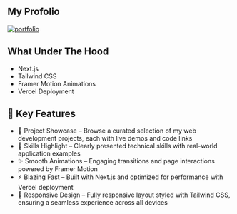 ## My Profolio
<a href="https://codingjohnny.com/">
  <img src="[https://github.com/user-attachments/assets/f0de765e-7658-4a44-9634-571c3a04ddeb](https://github.com/user-attachments/assets/3b9cae42-c745-4a96-8c18-c84d70600ca1)" alt="portfolio"></img>
</a>

## What Under The Hood
- Next.js  
- Tailwind CSS  
- Framer Motion Animations  
- Vercel Deployment

## 🌟 Key Features
- 💼 Project Showcase – Browse a curated selection of my web development projects, each with live demos and code links
- 🧠 Skills Highlight – Clearly presented technical skills with real-world application examples
- ✨ Smooth Animations – Engaging transitions and page interactions powered by Framer Motion
- ⚡ Blazing Fast – Built with Next.js and optimized for performance with Vercel deployment
- 🎨 Responsive Design – Fully responsive layout styled with Tailwind CSS, ensuring a seamless experience across all devices
